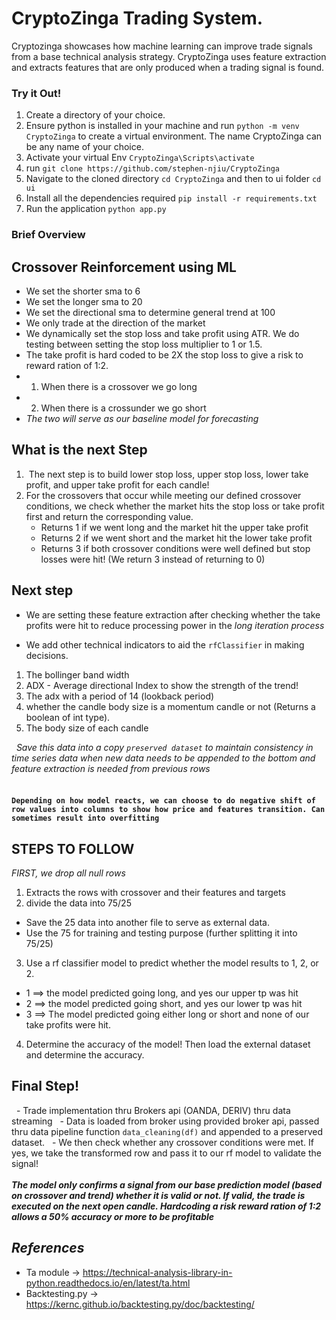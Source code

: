 # CryptoZinga Trading System. 
Cryptozinga showcases how machine learning can improve trade signals from a base technical analysis strategy. 
CryptoZinga uses feature extraction and extracts features that are only produced when a trading signal is found.
### Try it Out!
1. Create a directory of your choice.
2. Ensure python is installed in your machine and run `python -m venv CryptoZinga` to create a virtual environment. The name CryptoZinga can be any name of your choice.
3. Activate your virtual Env `CryptoZinga\Scripts\activate`
4. run `git clone https://github.com/stephen-njiu/CryptoZinga`
5. Navigate to the cloned directory `cd CryptoZinga` and then to ui folder `cd ui`
6. Install all the dependencies required `pip install -r requirements.txt`
7. Run the application `python app.py`

### Brief Overview
## Crossover Reinforcement using ML
* We set the shorter sma to 6
* We set the longer sma to 20
* We set the directional sma to determine general trend at 100
* We only trade at the direction of the market
* We dynamically set the stop loss and take profit using ATR. We do testing between setting the stop loss multiplier to 1 or 1.5.
* The take profit is hard coded to be 2X the stop loss to give a risk to reward ration of 1:2.
* 1. When there is a crossover we go long
* 2. When there is a crossunder we go short <br>
* <i> The two will serve as our baseline model for forecasting</i>
## What is the next Step
1.  The next step is to build lower stop loss, upper stop loss, lower take profit, and upper take profit for each candle!
2. For the crossovers that occur while meeting our defined crossover conditions, we check whether the market hits the stop loss or take profit first and return the corresponding value.
    * Returns 1 if we went long and the market hit the upper take profit
    * Returns 2 if we went short and the market hit the lower take profit
    * Returns 3 if both crossover conditions were well defined but stop losses were hit! (We return 3 instead of returning to 0)

## Next step
- We are setting these feature extraction after checking whether the take profits were hit to reduce processing power in the<i> long iteration process </i>
* We add other technical indicators to aid the `rfClassifier` in making decisions.

1. The bollinger band width
2. ADX - Average directional Index to show the strength of the trend!
3. The adx with a period of 14 (lookback period)
4. whether the candle body size is a momentum candle or not (Returns a boolean of int type).
5. The body size of each candle
  <br>

  <i> Save this data into a copy `preserved dataset` to maintain consistency in time series data when new data needs to be appended to the bottom and feature extraction is needed from previous rows </i> <br>
  <br>
#### `Depending on how model reacts, we can choose to do negative shift of row values into columns to show how price and features transition. Can sometimes result into overfitting`

## STEPS TO FOLLOW
<i> FIRST, we drop all null rows </i>
1. Extracts the rows with crossover and their features and targets
2. divide the data into 75/25
* Save the 25 data into another file to serve as external data.
* Use the 75 for training and testing purpose (further splitting it into 75/25)
3. Use a rf classifier model to predict whether the model results to 1, 2, or 2.
* 1 ==> the model predicted going long, and yes our upper tp was hit
* 2 ==> the model predicted going short, and yes our lower tp was hit
* 3 ==> The model predicted going either long or short and none of our take profits were hit.

4. Determine the accuracy of the model! Then load the external dataset and determine the accuracy.

## Final Step!
  - Trade implementation thru Brokers api (OANDA, DERIV) thru data streaming
  - Data is loaded from broker using provided broker api, passed thru data pipeline function `data_cleaning(df)` and appended to a preserved dataset.
  - We then check whether any crossover conditions were met. If yes, we take the transformed row and pass it to our rf model to validate the signal!
  <br> <br>
<i><b> The model only confirms a signal from our base prediction model (based on crossover and trend) whether it is valid or not. If valid, the trade is executed on the next open candle. Hardcoding a risk reward ration of 1:2 allows a 50% accuracy or more to be profitable </b></i>

## <i> References </i>
* Ta module -> https://technical-analysis-library-in-python.readthedocs.io/en/latest/ta.html
* Backtesting.py -> https://kernc.github.io/backtesting.py/doc/backtesting/
